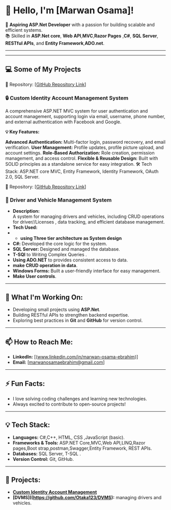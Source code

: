 # 👋 Hello, I'm [Marwan Osama]!

🌟 **Aspiring ASP.Net Developer** with a passion for building scalable and efficient systems.  
📚 Skilled in **ASP.Net core**, **Web API**,**MVC**,**Razor Pages** ,**C#**, **SQL Server**, **RESTful APIs**, and **Entity Framework**,**ADO.net**.  

---

---
## 💻 Some of My Projects


📂 Repository: [[GitHub Repository Link](https://github.com/Otaka123/AspNetCoreMvc_Custom_Account_Mangement)]
### **🔒 Custom Identity Account Management System**
A comprehensive ASP.NET MVC system for user authentication and account management, supporting login via email, username, phone number, and external authentication with Facebook and Google.

**💡 Key Features:**

**Advanced Authentication:** Multi-factor login, password recovery, and email verification.
**User Management:** Profile updates, profile picture upload, and account settings.
**Role-Based Authorization:** Role creation, permission management, and access control.
**Flexible & Reusable Design:** Built with SOLID principles as a standalone service for easy integration.
🛠 Tech Stack: ASP.NET core MVC, Entity Framework, Identity Framework, OAuth 2.0, SQL Server.



📂 Repository: [[GitHub Repository Link](https://github.com/Otaka123/DVMS)]
### **🚗 Driver and Vehicle Management System**
- **Description:**  
  A system for managing drivers and vehicles, including CRUD operations for driver//Licenses , data tracking, and efficient database management.  
- **Tech Used:**
-   - **using Three tier architecture as System design**
  - **C#:** Developed the core logic for the system.  
  - **SQL Server:** Designed and managed the database.
  - **T-SQl** to Writing Complex Queries .
  - **Using ADO.NET** to provides consistent access to data.
  - **make CRUD operation in data**.
  - **Windows Forms:** Built a user-friendly interface for easy management.
  - **Make User controls**.
    
---

## 🌱 What I'm Working On:
- Developing small projects using **ASP.Net**.
- Building RESTful APIs to strengthen backend expertise.
- Exploring best practices in **Git** and **GitHub** for version control.
---
## 📫 How to Reach Me:
- **LinkedIn:** [(www.linkedin.com/in/marwan-osama-ebrahim)]
- **Email:** [marwanosamaebrahim@gmail.com]

---

## ⚡ Fun Facts:
- I love solving coding challenges and learning new technologies.
- Always excited to contribute to open-source projects!

---

## 💡 Tech Stack:
- **Languages:** C#,C++,  HTML, CSS ,JavaScript (basic).
- **Frameworks & Tools:** ASP.NET Core,MVC,Web API,LINQ,Razor pages,Boot strap,postman,Swagger,Entity Framework, REST APIs.
- **Databases:** SQL Server, T-SQL .
- **Version Control:** Git, GitHub.

---

## 🚀 Projects:
- **[Custom Identity Account Management](https://github.com/Otaka123/AspNetCoreMvc_Custom_Account_Mangement)**
- **[DVMS]((https://github.com/Otaka123/DVMS):** managing drivers and vehicles.
